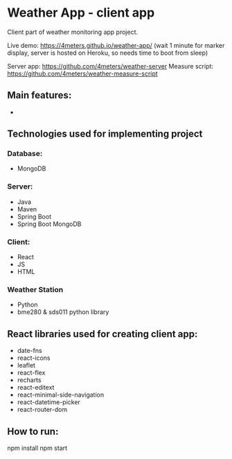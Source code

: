 # Weather App - client app
Client part of weather monitoring app project.

Live demo: https://4meters.github.io/weather-app/ (wait 1 minute for marker display, server is hosted on Heroku, so needs time to boot from sleep)

Server app: https://github.com/4meters/weather-server
Measure script: https://github.com/4meters/weather-measure-script

## Main features:
-

## Technologies used for implementing project
### Database:
- MongoDB

### Server:
- Java
- Maven
- Spring Boot
- Spring Boot MongoDB

### Client:
- React
- JS
- HTML

### Weather Station
- Python
- bme280 & sds011 python library

## React libraries used for creating client app:
- date-fns
- react-icons
- leaflet
- react-flex
- recharts
- react-editext
- react-minimal-side-navigation
- react-datetime-picker
- react-router-dom

## How to run:
npm install
npm start